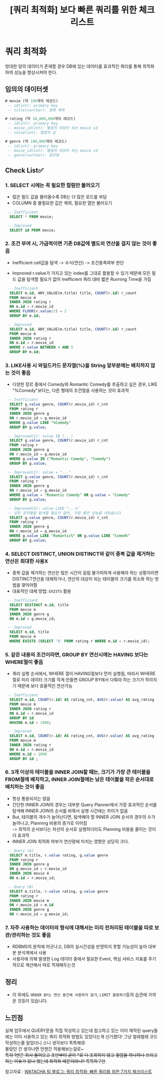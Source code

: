 ﻿---
title: "[쿼리 최적화] 보다 빠른 쿼리를 위한 체크 리스트"
categories: DB
comments: true
---

# 쿼리 최적화
 방대한 양의 데이터가 존재할 경우 DB에 있는 데이터를 효과적인 쿼리를 통해 최적화 하여 성능을 향상시켜야 한다.


## 임의의 데이터셋

```sql
# movie (약 100개의 레코드)
 -- id(int): primary key
 -- title(varchar): 영화 제목

# rating (약 10,000,000개의 레코드)
 -- id(int): primary key
 -- movie_id(int): 별점의 대상이 되는 movie id
 -- value(int): 별점의 값

# genre (약 100,000개의 레코드)
 -- id(int): primary key
 -- movie_id(int): 별점의 대상이 되는 movie id
 -- genre(varchar): 장르명
```

## Check List✅

### 1. SELECT 시에는 꼭 필요한 컬럼만 불러오기
 - 많은 필드 값을 불러올수록 DB는 더 많은 로드를 부담
 - COLUMN 중 불필요한 값은 제외, 필요한 열만 불러오기

```sql
 -- Inefficient
  SELECT * FROM movie;

 -- Improved
  SELECT id FROM movie;
```

### 2. 조건 부여 시, 가급적이면 기존 DB값에 별도의 연산을 걸지 않는 것이 좋음
 - Inefficient 
   cell값을 탐색 -> 수식(연산) -> 조건충족여부 판단

 - Improved
   r.value가 가지고 있는 index를 그대로 활용할 수 있기 때문에 모든 필드 값을 탐색할 필요가 없어 Inefficient 쿼리 대비 짧은 Running Time을 가짐

```sql
 -- Inefficient
  SELECT m.id, ANY_VALUE(m.title) title, COUNT(r.id) r_count 
  FROM movie m 
  INNER JOIN rating r 
  ON m.id = r.movie_id 
  WHERE FLOOR(r.value/2) = 2 
  GROUP BY m.id;

 -- Improved
  SELECT m.id, ANY_VALUE(m.title) title, COUNT(r.id) r_count 
  FROM movie m 
  INNER JOIN rating r 
  ON m.id = r.movie_id 
  WHERE r.value BETWEEN 4 AND 5 
  GROUP BY m.id;
```

### 3. LIKE사용 시 와일드카드 문자열(%)을 String 앞부분에는 배치하지 않는 것이 좋음
 - 다양한 장르 중에서 Comedy와 Romantic Comedy를 추출하고 싶은 경우, LIKE "%Comedy"보다는, 다른 형태의 조건절을 사용하는 것이 효과적

```sql
 -- Inefficient
  SELECT g.value genre, COUNT(r.movie_id) r_cnt 
  FROM rating r 
  INNER JOIN genre g 
  ON r.movie_id = g.movie_id 
  WHERE g.value LIKE "%Comedy"  
  GROUP BY g.value;

 -- Improved(1): value IN (...)
  SELECT g.value genre, COUNT(r.movie_id) r_cnt 
  FROM rating r 
  INNER JOIN genre g 
  ON r.movie_id = g.movie_id 
  WHERE g.value IN ("Romantic Comedy", "Comedy") 
  GROUP BY g.value;

 -- Improved(2): value = "..."
  SELECT g.value genre, COUNT(r.movie_id) r_cnt 
  FROM rating r 
  INNER JOIN genre g 
  ON r.movie_id = g.movie_id 
  WHERE g.value = "Romantic Comedy" OR g.value = "Comedy"
  GROUP BY g.value;

 -- Improved(3): value LIKE "...%"
 -- 모든 문자열을 탐색할 필요가 없어, 가장 좋은 성능을 내었습니다
  SELECT g.value genre, COUNT(r.movie_id) r_cnt 
  FROM rating r 
  INNER JOIN genre g 
  ON r.movie_id = g.movie_id 
  WHERE g.value LIKE "Romantic%" OR g.value LIKE "Comed%"
  GROUP BY g.value;
```

### 4. SELECT DISTINCT, UNION DISTINCT와 같이 중복 값을 제거하는 연산은 최대한 사용X
 - 중복 값을 제거하는 연산은 많은 시간이 걸림 불가피하게 사용해야 하는 상황이라면 DISTINCT연산을 대체하거나, 연산의 대상이 되는 테이블의 크기를 최소화 하는 방법을 찾아야함
 - 대표적인 대체 방법: `EXISTS` 활용

```sql
 -- Inefficient
  SELECT DISTINCT m.id, title 
  FROM movie m  
  INNER JOIN genre g 
  ON m.id = g.movie_id;

 -- Improved
  SELECT m.id, title 
  FROM movie m  
  WHERE EXISTS (SELECT 'X' FROM rating r WHERE m.id = r.movie_id);
```


### 5. 같은 내용의 조건이라면, GROUP BY 연산시에는 HAVING 보다는 WHERE절이 좋음
 - 쿼리 실행 순서에서, WHERE 절이 HAVING절보다 먼저 실행됨, 따라서 WHERE절로 미리 데이터 크기를 작게 만들면 GROUP BY에서 다뤄야 하는 크기가 작아지기 때문에 보다 효율적인 연산가능

```sql
 -- Inefficient
  SELECT m.id, COUNT(r.id) AS rating_cnt, AVG(r.value) AS avg_rating 
  FROM movie m  
  INNER JOIN rating r 
  ON m.id = r.movie_id 
  GROUP BY id 
  HAVING m.id > 1000;

 -- Improved
  SELECT m.id, COUNT(r.id) AS rating_cnt, AVG(r.value) AS avg_rating 
  FROM movie m  
  INNER JOIN rating r 
  ON m.id = r.movie_id 
  WHERE m.id > 1000
  GROUP BY id ;
```

### 6. 3개 이상의 테이블을 INNER JOIN할 때는, 크기가 가장 큰 테이블을 FROM절에 배치하고, INNER JOIN절에는 남은 테이블을 작은 순서대로 배치하는 것이 좋음
 - 항상 통용되지는 않음
 - 간단한 INNER JOIN의 경우는 대부분 Query Planner에서 가장 효과적인 순서를 탐색해 INNER JOIN의 순서를 바꿔서 실행 시간에는 차이가 없음
 - But, 테이블의 개수가 늘어난다면, 탐색해야 할 INNER JOIN 순서의 경우의 수가 늘어나고, Planning 비용의 증가로 이어짐  
   -> 최적의 순서보다는 차선의 순서로 실행하더라도 Planning 비용을 줄이는 것이 더 효과적
 - INNER JOIN 최적화 여부가 연산량에 미치는 영향은 상당히 크다.

```sql
 -- Query (A)
  SELECT m.title, r.value rating, g.value genre 
  FROM rating r 
  INNER JOIN genre g 
  ON g.movie_id = r.movie_id  
  INNER JOIN movie m 
  ON m.id = r.movie_id;

 -- Query (B)
  SELECT m.title, r.value rating, g.value genre 
  FROM rating r 
  INNER JOIN movie m
  ON r.movie_id = m.id 
  INNER JOIN genre g 
  ON r.movie_id = g.movie_id;
```

### 7. 자주 사용하는 데이터의 형식에 대해서는 미리 전처리된 테이블을 따로 보관/관리하는 것도 좋음
 - RDBMS의 원칙에 어긋나고, DB의 실시간성을 반영하지 못할 가능성이 높아 대부분 분석계에서 사용
 - 사용자에 의해 발생한 Log 데이터 중에서 필요한 Event, 핵심 서비스 지표를 주기적으로 계산해서 따로 적재해두는것


## 정리
 - 이 외에도 `ORDER BY는 연산 중간에 사용하지 않기`, `LIMIT 활용하기`등의 습관에 가까운 것등이 있습니다.

## 느낀점
 실제 업무에서 QUERY문을 직접 작성하고 있는데 참고하고 있는 이미 제작된 query들에는 이미 사용하고 있는 쿼리 최적화 방법도 있었다는게 신기했다!
 그냥 얼레벌레 코드 작성하는줄 알았더니 스니 생각보다 똑똑해😍  
 몰랐던 건 생각나면 언젠간 적용해보는걸로~  
 ~~특히 1번은 회사 들어오고 초반부터 굳이 *로 다 조회하지 않고 컬럼을 하나하나 쓰라고 하는 이유가 있나 했는데 최적화 때문이라니!! 똑똑하구만~~


참고자료 : [WATACHA 팀 블로그: 쿼리 최적화: 빠른 쿼리를 위한 7가지 체크리스트](https://medium.com/watcha/%EC%BF%BC%EB%A6%AC-%EC%B5%9C%EC%A0%81%ED%99%94-%EC%B2%AB%EA%B1%B8%EC%9D%8C-%EB%B3%B4%EB%8B%A4-%EB%B9%A0%EB%A5%B8-%EC%BF%BC%EB%A6%AC%EB%A5%BC-%EC%9C%84%ED%95%9C-7%EA%B0%80%EC%A7%80-%EC%B2%B4%ED%81%AC-%EB%A6%AC%EC%8A%A4%ED%8A%B8-bafec9d2c073)